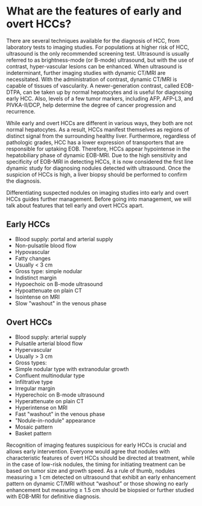 # What are the features of early and overt HCCs?

There are several techniques available for the diagnosis of HCC, from laboratory tests to imaging studies. For populations at higher risk of HCC, ultrasound is the only recommended screening test. Ultrasound is usually referred to as brightness-mode (or B-mode) ultrasound, but with the use of contrast, hyper-vascular lesions can be enhanced. When ultrasound is indeterminant, further imaging studies with dynamic CT/MRI are necessitated. With the administration of contrast, dynamic CT/MRI is capable of tissues of vascularity. A newer-generation contrast, called EOB-DTPA, can be taken up by normal hepatocytes and is useful for diagnosing early HCC. Also, levels of a few tumor markers, including AFP, AFP-L3, and PIVKA-II/DCP, help determine the degree of cancer progression and recurrence.

While early and overt HCCs are different in various ways, they both are not normal hepatocytes. As a result, HCCs manifest themselves as regions of distinct signal from the surrounding healthy liver. Furthermore, regardless of pathologic grades, HCC has a lower expression of transporters that are responsible for uptaking EOB. Therefore, HCCs appear hypointense in the hepatobiliary phase of dynamic EOB-MRI. Due to the high sensitivity and specificity of EOB-MRI in detecting HCCs, it is now considered the first line dynamic study for diagnosing nodules detected with ultrasound. Once the suspicion of HCCs is high, a liver biopsy should be performed to confirm the diagnosis.

Differentiating suspected nodules on imaging studies into early and overt HCCs guides further management. Before going into management, we will talk about features that tell early and overt HCCs apart.

## Early HCCs

- Blood supply: portal and arterial supply
- Non-pulsatile blood flow
- Hypovascular
- Fatty changes
- Usually < 3 cm
- Gross type: simple nodular
- Indistinct margin
- Hypoechoic on B-mode ultrasound
- Hypoattenuate on plain CT
- Isointense on MRI
- Slow "washout" in the venous phase

## Overt HCCs

- Blood supply: arterial supply
- Pulsatile arterial blood flow
- Hypervascular
- Usually > 3 cm
- Gross types:
- Simple nodular type with extranodular growth
- Confluent multinodular type
- Infiltrative type
- Irregular margin
- Hyperechoic on B-mode ultrasound
- Hyperattenuate on plain CT
- Hyperintense on MRI
- Fast "washout" in the venous phase
- "Nodule-in-nodule" appearance
- Mosaic pattern
- Basket pattern

Recognition of imaging features suspicious for early HCCs is crucial and allows early intervention. Everyone would agree that nodules with characteristic features of overt HCCs should be directed at treatment, while in the case of low-risk nodules, the timing for initiating treatment can be based on tumor size and growth speed. As a rule of thumb, nodules measuring ≥ 1 cm detected on ultrasound that exhibit an early enhancement pattern on dynamic CT/MRI without “washout” or those showing no early enhancement but measuring ≥ 1.5 cm should be biopsied or further studied with EOB-MRI for definitive diagnosis.
